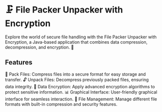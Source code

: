 # 🗜️ File Packer Unpacker with Encryption
Explore the world of secure file handling with the File Packer Unpacker with Encryption, a Java-based application that combines data compression, decompression, and encryption. 🔐

## Features

🚀 Pack Files: Compress files into a secure format for easy storage and transfer.
🔓 Unpack Files: Decompress previously packed files, ensuring data integrity.
🔐 Data Encryption: Apply advanced encryption algorithms to protect sensitive information.
📊 Graphical Interface: User-friendly graphical interface for seamless interaction.
📁 File Management: Manage different file formats with built-in compression and security features.
